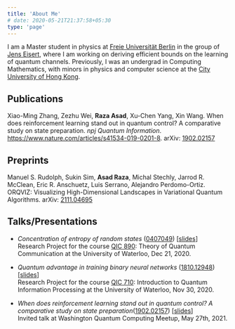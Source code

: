 ```yaml
---
title: 'About Me'
# date: 2020-05-21T21:37:58+05:30
type: 'page'
---
```

I am a Master student in physics at [Freie Universität Berlin](https://www.fu-berlin.de/en/index.html) in the group of [Jens Eisert](https://www.physik.fu-berlin.de/en/einrichtungen/ag/ag-eisert/index.html), where I am working on deriving efficient bounds on the learning of quantum channels. Previously, I was an undergrad in Computing Mathematics, with minors in physics and computer science at the [City University of Hong Kong](https://www.cityu.edu.hk/).

## Publications
Xiao-Ming Zhang, Zezhu Wei, **Raza Asad**, Xu-Chen Yang, Xin Wang. When does reinforcement learning stand out in quantum control? A comparative study on state preparation. 
*npj Quantum Information*. https://www.nature.com/articles/s41534-019-0201-8. arXiv: [1902.02157](https://arxiv.org/abs/1902.02157)

## Preprints
Manuel S. Rudolph, Sukin Sim, **Asad Raza**, Michal Stechly, Jarrod R. McClean, Eric R. Anschuetz, Luis Serrano, Alejandro Perdomo-Ortiz. ORQVIZ: Visualizing High-Dimensional Landscapes in Variational Quantum Algorithms. arXiv: [2111.04695](https://arxiv.org/abs/2111.04695)


## Talks/Presentations

- *Concentration of entropy of random states* ([0407049](https://arxiv.org/abs/quant-ph/0407049)) [[slides](/QIC890-presentation.pdf)] \
Research Project for the course [QIC 890](http://www.math.uwaterloo.ca/~wcleung/co781-f2020.html): Theory of Quantum Communication at the University of Waterloo, Dec 21, 2020.

- *Quantum advantage in training binary neural networks* ([1810.12948](https://arxiv.org/abs/1810.12948)) [[slides](/QBFNNs-QIC710.pdf)] \
Research Project for the course [QIC 710](http://cleve.iqc.uwaterloo.ca/qic710/index.html): Introduction to Quantum Information Processing at the University of Waterloo, Nov 30, 2020.

- *When does reinforcement learning stand out in quantum control? A
comparative study on state preparation*([1902.02157](https://arxiv.org/abs/1902.02157)) [[slides](/RL_in_QCtrl.pdf)] \
Invited talk at Washington Quantum Computing Meetup, May 27th, 2021. 